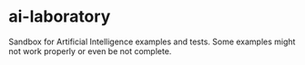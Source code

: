 # ai-laboratory
Sandbox for Artificial Intelligence examples and tests. Some examples might not work properly or even be not complete.
